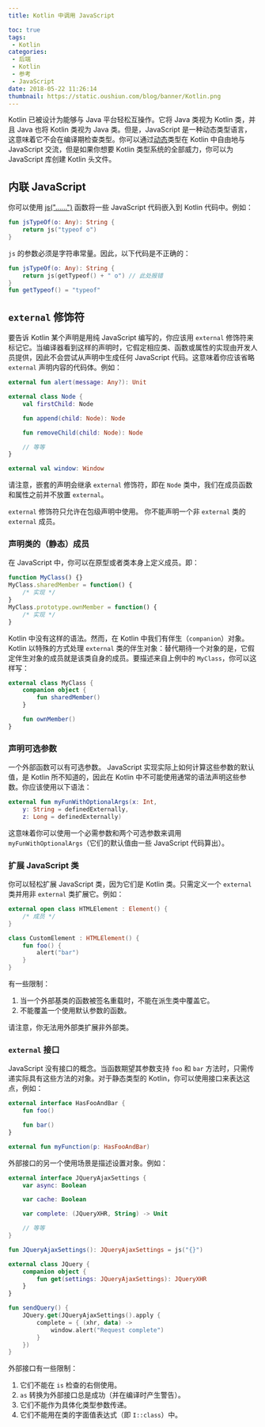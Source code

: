 ```yaml
---
title: Kotlin 中调用 JavaScript

toc: true
tags:
 - Kotlin
categories:
 - 后端
 - Kotlin
 - 参考
 - JavaScript
date: 2018-05-22 11:26:14
thumbnail: https://static.oushiun.com/blog/banner/Kotlin.png
---
```


Kotlin 已被设计为能够与 Java 平台轻松互操作。它将 Java 类视为 Kotlin 类，并且 Java 也将 Kotlin 类视为 Java 类。但是，JavaScript 是一种动态类型语言，这意味着它不会在编译期检查类型。你可以通过[动态](dynamic-type.html)类型在 Kotlin 中自由地与 JavaScript 交流，但是如果你想要 Kotlin 类型系统的全部威力，你可以为 JavaScript 库创建 Kotlin 头文件。

<!-- more -->

## 内联 JavaScript

你可以使用 [js("……")](https://kotlinlang.org/api/latest/jvm/stdlib/kotlin.js/js.html) 函数将一些 JavaScript 代码嵌入到 Kotlin 代码中。例如：

``` kotlin
fun jsTypeOf(o: Any): String {
    return js("typeof o")
}
```

`js` 的参数必须是字符串常量。因此，以下代码是不正确的：

``` kotlin
fun jsTypeOf(o: Any): String {
    return js(getTypeof() + " o") // 此处报错
}
fun getTypeof() = "typeof"
```

## `external` 修饰符

要告诉 Kotlin 某个声明是用纯 JavaScript 编写的，你应该用 `external` 修饰符来标记它。当编译器看到这样的声明时，它假定相应类、函数或属性的实现由开发人员提供，因此不会尝试从声明中生成任何 JavaScript 代码。这意味着你应该省略 `external` 声明内容的代码体。例如：

``` kotlin
external fun alert(message: Any?): Unit

external class Node {
    val firstChild: Node

    fun append(child: Node): Node

    fun removeChild(child: Node): Node

    // 等等
}

external val window: Window
```

请注意，嵌套的声明会继承 `external` 修饰符，即在 `Node` 类中，我们在成员函数和属性之前并不放置 `external`。

`external` 修饰符只允许在包级声明中使用。 你不能声明一个非 `external` 类的 `external` 成员。

### 声明类的（静态）成员

在 JavaScript 中，你可以在原型或者类本身上定义成员。即：

``` javascript
function MyClass() {}
MyClass.sharedMember = function() {
    /* 实现 */
}
MyClass.prototype.ownMember = function() {
    /* 实现 */
}
```

Kotlin 中没有这样的语法。然而，在 Kotlin 中我们有伴生（`companion`）对象。Kotlin 以特殊的方式处理 `external` 类的伴生对象：替代期待一个对象的是，它假定伴生对象的成员就是该类自身的成员。要描述来自上例中的 `MyClass`，你可以这样写：

``` kotlin
external class MyClass {
    companion object {
        fun sharedMember()
    }

    fun ownMember()
}
```

### 声明可选参数

一个外部函数可以有可选参数。
JavaScript 实现实际上如何计算这些参数的默认值，是 Kotlin 所不知道的，因此在 Kotlin 中不可能使用通常的语法声明这些参数。你应该使用以下语法：

``` kotlin
external fun myFunWithOptionalArgs(x: Int,
    y: String = definedExternally,
    z: Long = definedExternally)
```

这意味着你可以使用一个必需参数和两个可选参数来调用 `myFunWithOptionalArgs`（它们的默认值由一些 JavaScript 代码算出）。

### 扩展 JavaScript 类

你可以轻松扩展 JavaScript 类，因为它们是 Kotlin 类。只需定义一个 `external` 类并用非 `external` 类扩展它。例如：

``` kotlin
external open class HTMLElement : Element() {
    /* 成员 */
}

class CustomElement : HTMLElement() {
    fun foo() {
        alert("bar")
    }
}
```

有一些限制：

1.  当一个外部基类的函数被签名重载时，不能在派生类中覆盖它。
2.  不能覆盖一个使用默认参数的函数。

请注意，你无法用外部类扩展非外部类。

### `external` 接口

JavaScript 没有接口的概念。当函数期望其参数支持 `foo` 和 `bar` 方法时，只需传递实际具有这些方法的对象。对于静态类型的 Kotlin，你可以使用接口来表达这点，例如：

``` kotlin
external interface HasFooAndBar {
    fun foo()

    fun bar()
}

external fun myFunction(p: HasFooAndBar)
```

外部接口的另一个使用场景是描述设置对象。例如：

``` kotlin
external interface JQueryAjaxSettings {
    var async: Boolean

    var cache: Boolean

    var complete: (JQueryXHR, String) -> Unit

    // 等等
}

fun JQueryAjaxSettings(): JQueryAjaxSettings = js("{}")

external class JQuery {
    companion object {
        fun get(settings: JQueryAjaxSettings): JQueryXHR
    }
}

fun sendQuery() {
    JQuery.get(JQueryAjaxSettings().apply {
        complete = { (xhr, data) ->
            window.alert("Request complete")
        }
    })
}
```

外部接口有一些限制：

1.  它们不能在 `is` 检查的右侧使用。
2.  `as` 转换为外部接口总是成功（并在编译时产生警告）。
3.  它们不能作为具体化类型参数传递。
4.  它们不能用在类的字面值表达式（即 `I::class`）中。
